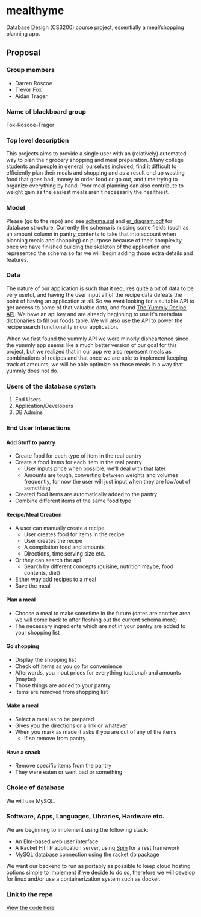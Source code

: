 # mealthyme
Database Design (CS3200) course project, essentially a meal/shopping planning app.


## Proposal

### Group members

* Darren Roscoe
* Trevor Fox
* Aidan Trager

### Name of blackboard group

Fox-Roscoe-Trager

### Top level description

This projects aims to provide a single user with an (relatively) automated way to plan their grocery shopping and meal preparation. Many college students and people in general, ourselves included, find it difficult to efficiently plan their meals and shopping and as a result end up wasting food that goes bad, money to order food or go out, and time trying to organize everything by hand. Poor meal planning can also contribute to weight gain as the easiest meals aren't necessarily the healthiest.

### Model

Please (go to the repo) and see [schema.sql](https://github.com/Roscode/mealthyme/blob/master/model/schema.sql) and [er_diagram.pdf](https://github.com/Roscode/mealthyme/blob/master/model/er_diagram.pdf) for database structure. Currently the schema is missing some fields (such as an amount column in pantry_contents to take that into account when planning meals and shopping) on purpose because of their complexity, once we have finished building the skeleton of the application and represented the schema so far we will begin adding those extra details and features.

### Data

The nature of our application is such that it requires quite a bit of data to be very useful, and having the user input all of the recipe data defeats the point of having an application at all. So we went looking for a suitable API to get access to some of that valuable data, and found [The Yummly Recipe API](https://developer.yummly.com/). We have an api key and are already beginning to use it's metadata dictionaries to fill our foods table. We will also use the API to power the recipe search functionality in our application.

When we first found the yummly API we were minorly disheartened since the yummly app seems like a much better version of our goal for this project, but we realized that in our app we also represent meals as combinations of recipes and that once we are able to implement keeping track of amounts, we will be able optimize on those meals in a way that yummly does not do.

### Users of the database system

1. End Users
2. Application/Developers
3. DB Admins

### End User Interactions

#### Add Stuff to pantry

* Create food for each type of item in the real pantry
* Create a food items for each item in the real pantry
    * User inputs price when possible, we'll deal with that later
    * Amounts are tough, converting between weights and volumes frequently, for now the user will just input when they are low/out of something
* Created food items are automatically added to the pantry
* Combine different items of the same food type

#### Recipe/Meal Creation

* A user can manually create a recipe
    * User creates food for items in the recipe
    * User creates the recipe
    * A compilation food and amounts
    * Directions, time serving size etc.
* Or they can search the api
    * Search by different concepts (cuisine, nutrition maybe, food contents, diet)
* Either way add recipes to a meal
* Save the meal


#### Plan a meal

* Choose a meal to make sometime in the future (dates are another area we will come back to after fleshing out the current schema more)
* The necessary ingredients which are not in your pantry are added to your shopping list

#### Go shopping

* Display the shopping list
* Check off items as you go for convenience
* Afterwards, you input prices for everything (optional) and amounts (maybe)
* Those things are added to your pantry
* Items are removed from shopping list

#### Make a meal

* Select a meal as to be prepared
* Gives you the directions or a link or whatever
* When you mark as made it asks if you are out of any of the items
    * If so remove from pantry

#### Have a snack

* Remove specific items from the pantry
* They were eaten or went bad or something

### Choice of database

We will use MySQL.

### Software, Apps, Languages, Libraries, Hardware etc.

We are beginning to implement using the following stack:
* An Elm-based web user interface
* A Racket HTTP application server, using [Spin](https://github.com/dmac/spin) for a rest framework
* MySQL database connection using the racket db package

We want our backend to run as portably as possible to keep cloud hosting options simple to implement if we decide to do so, therefore we will develop for linux and/or use a containerization system such as docker.

### Link to the repo

[View the code here](https://github.com/Roscode/mealthyme)
